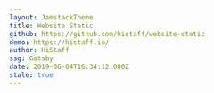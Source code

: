 ```yaml
---
layout: JamstackTheme
title: Website Static
github: https://github.com/histaff/website-static
demo: https://histaff.io/
author: HiStaff
ssg: Gatsby
date: 2019-06-04T16:34:12.000Z
stale: true
---
```


